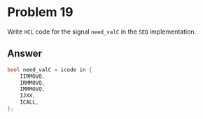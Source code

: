 # Problem 19

Write `HCL` code for the signal `need_valC` in the `SEQ` implementation.

## Answer

```C
bool need_valC = icode in {
    IIRMOVQ,
    IRMMOVQ,
    IMRMOVQ,
    IJXX,
    ICALL,
};
```
